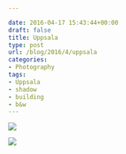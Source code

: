 ```yaml
---

date: 2016-04-17 15:43:44+00:00
draft: false
title: Uppsala
type: post
url: /blog/2016/4/uppsala
categories:
- Photography
tags:
- Uppsala
- shadow
- building
- b&w
---
```




  
   ![](/images/2016-04-17-20164uppsala/20160329-R0010693.jpg)

  

  
   ![](/images/2016-04-17-20164uppsala/20160329-R0010677.jpg)

  


